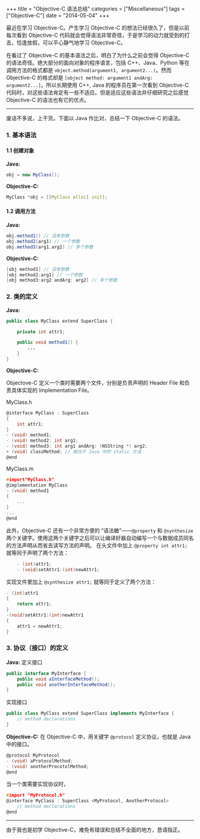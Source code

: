 +++
title       = "Objective-C 语法总结"
categories  = ["Miscellaneous"]
tags        = ["Objective-C"]
date        = "2014-05-04"
+++

最近在学习 Objective-C。产生学习 Objective-C 的想法已经很久了，但是以前每次看到 Objective-C 代码就会觉得语法非常奇怪，于是学习的动力就受到的打击。恰逢放假，可以平心静气地学习 Objective-C。

在看过了 Objective-C 的基本语法之后，明白了为什么之前会觉得 Objective-C 的语法奇怪。绝大部分的面向对象的程序语言，包括 C++、Java、Python 等在调用方法的格式都是 `object.method(argument1, argument2...)`。然而 Objective-C 的格式却是 `[object method: argument1 andArg: argument2...]`。所以长期使用 C++, Java 的程序员在第一次看到 Objective-C 代码时，对这些语法肯定有一些不适应。但是适应这些语法并仔细研究之后感觉 Objective-C 的语法也有它的优点。
<!--more-->

----
废话不多说，上干货。下面以 Java 作比对，总结一下 Objective-C 的语法。

### 1. 基本语法

#### 1.1 创建对象

**Java:**

```java
obj = new MyClass();
```

**Objective-C:**

```c
MyClass *obj = [[MyClass alloc] init];
```

#### 1.2 调用方法
**Java:**

```java
obj.method1() // 没有参数
obj.method2(arg1) // 一个参数
obj.method3(arg1,arg2) // 多个参数
```

**Objective-C:**

```c
[obj method1] // 没有参数
[obj method2:arg1] // 一个参数
[obj method3:arg2 andArg: arg2] // 多个参数
```

### 2. 类的定义
**Java:**

```java
public class MyClass extend SuperClass {

    private int attr1;

    public void method1() {
        ...
    }
}
```

**Objective-C:**

Objectove-C 定义一个类时需要两个文件，分别是负责声明的 Header File 和负责具体实现的 Implementation File。

MyClass.h

```c
@interface MyClass : SuperClass
{
    int attr1;
}
- (void) method1;
- (void) method2: int arg1;
- (void) method3: int arg1 andArg: (NSString *) arg2;
+ (void) classMethod; // 相当于 Java 中的 static 方法
@end
```

MyClass.m

```c
#import"MyClass.h"
@implementation MyClass
- (void) method1
{
    ...
}
...
@end
```

此外，Objective-C 还有一个非常方便的 “语法糖”——`@property` 和 `@synthesize` 两个关键字。使用这两个关键字之后可以让编译好器自动编写一个与数据成员同名的方法声明从而省去读写方法的声明。
在头文件中加上 `@property int attr1;` 就等同于声明了两个方法：

```c
	- (int)attr1;
	- (void)setAttr1:(int)newAttr1;
```

实现文件里加上 `@synthesize attr1;` 就等同于定义了两个方法：

```c
- (int)attr1
{
	return attr1;
}
-(void)setAttr1:(int)newAttr1
{
   	attr1 = newAttr1;
}
```

### 3. 协议（接口）的定义
**Java:**
定义接口

```java
public interface MyInterface {
	public void aInterfaceMethod();
	public void anotherInterfaceMethod();
}
```

实现接口

```java
public class MyClass extend SuperClass implements MyInterface {
	// method declarations
}
```

**Objective-C:**
在 Objective-C 中，用关键字 `@protocol` 定义协议，也就是 Java 中的接口。

```c
@protocol MyProtocol
- (void) aProtocolMethod;
- (void) anotherProcotolMethod;
@end
```

当一个类需要实现协议时，

```c
#import "MyProtocol.h"
@interface MyClass : SuperClass <MyProtocol, AnotherProtocol>
	// method declarations
@end
```

-------
由于我也是初学 Objective-C，难免有错误和总结不全面的地方，恳请指正。
